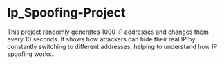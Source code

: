 # Ip_Spoofing-Project
This project randomly generates 1000 IP addresses and changes them every 10 seconds. It shows how attackers can hide their real IP by constantly switching to different addresses, helping to understand how IP spoofing works.
